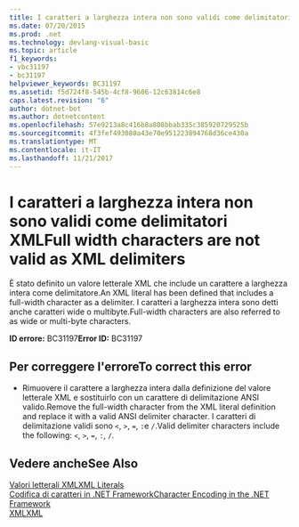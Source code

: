 ```yaml
---
title: I caratteri a larghezza intera non sono validi come delimitatori XML
ms.date: 07/20/2015
ms.prod: .net
ms.technology: devlang-visual-basic
ms.topic: article
f1_keywords:
- vbc31197
- bc31197
helpviewer_keywords: BC31197
ms.assetid: f5d724f8-545b-4cf8-9606-12c63814c6e8
caps.latest.revision: "6"
author: dotnet-bot
ms.author: dotnetcontent
ms.openlocfilehash: 57e9213a8c416b8a808bbab335c385920729525b
ms.sourcegitcommit: 4f3fef493080a43e70e951223894768d36ce430a
ms.translationtype: MT
ms.contentlocale: it-IT
ms.lasthandoff: 11/21/2017
---
```

# <a name="full-width-characters-are-not-valid-as-xml-delimiters"></a><span data-ttu-id="74ab1-102">I caratteri a larghezza intera non sono validi come delimitatori XML</span><span class="sxs-lookup"><span data-stu-id="74ab1-102">Full width characters are not valid as XML delimiters</span></span>
<span data-ttu-id="74ab1-103">È stato definito un valore letterale XML che include un carattere a larghezza intera come delimitatore.</span><span class="sxs-lookup"><span data-stu-id="74ab1-103">An XML literal has been defined that includes a full-width character as a delimiter.</span></span> <span data-ttu-id="74ab1-104">I caratteri a larghezza intera sono detti anche caratteri wide o multibyte.</span><span class="sxs-lookup"><span data-stu-id="74ab1-104">Full-width characters are also referred to as wide or multi-byte characters.</span></span>  
  
 <span data-ttu-id="74ab1-105">**ID errore:** BC31197</span><span class="sxs-lookup"><span data-stu-id="74ab1-105">**Error ID:** BC31197</span></span>  
  
## <a name="to-correct-this-error"></a><span data-ttu-id="74ab1-106">Per correggere l'errore</span><span class="sxs-lookup"><span data-stu-id="74ab1-106">To correct this error</span></span>  
  
-   <span data-ttu-id="74ab1-107">Rimuovere il carattere a larghezza intera dalla definizione del valore letterale XML e sostituirlo con un carattere di delimitazione ANSI valido.</span><span class="sxs-lookup"><span data-stu-id="74ab1-107">Remove the full-width character from the XML literal definition and replace it with a valid ANSI delimiter character.</span></span> <span data-ttu-id="74ab1-108">I caratteri di delimitazione validi sono `<`, `>`, `=`, `:`e `/`.</span><span class="sxs-lookup"><span data-stu-id="74ab1-108">Valid delimiter characters include the following: `<`, `>`, `=`, `:`, `/`.</span></span>  
  
## <a name="see-also"></a><span data-ttu-id="74ab1-109">Vedere anche</span><span class="sxs-lookup"><span data-stu-id="74ab1-109">See Also</span></span>  
 [<span data-ttu-id="74ab1-110">Valori letterali XML</span><span class="sxs-lookup"><span data-stu-id="74ab1-110">XML Literals</span></span>](../../visual-basic/language-reference/xml-literals/index.md)  
 [<span data-ttu-id="74ab1-111">Codifica di caratteri in .NET Framework</span><span class="sxs-lookup"><span data-stu-id="74ab1-111">Character Encoding in the .NET Framework</span></span>](http://msdn.microsoft.com/library/bf6d9823-4c2d-48af-b280-919c5af66ae9)  
 [<span data-ttu-id="74ab1-112">XML</span><span class="sxs-lookup"><span data-stu-id="74ab1-112">XML</span></span>](../../visual-basic/programming-guide/language-features/xml/index.md)
